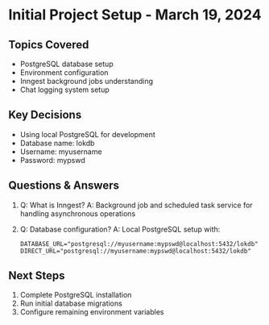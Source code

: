 # Initial Project Setup - March 19, 2024

## Topics Covered
- PostgreSQL database setup
- Environment configuration
- Inngest background jobs understanding
- Chat logging system setup

## Key Decisions
- Using local PostgreSQL for development
- Database name: lokdb
- Username: myusername
- Password: mypswd

## Questions & Answers
1. Q: What is Inngest?
   A: Background job and scheduled task service for handling asynchronous operations

2. Q: Database configuration?
   A: Local PostgreSQL setup with:
   ```env
   DATABASE_URL="postgresql://myusername:mypswd@localhost:5432/lokdb"
   DIRECT_URL="postgresql://myusername:mypswd@localhost:5432/lokdb"
   ```

## Next Steps
1. Complete PostgreSQL installation
2. Run initial database migrations
3. Configure remaining environment variables 